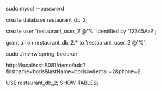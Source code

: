 sudo mysql --password

create database restaurant_db_2;

create user 'restaurant_user_2'@'%' identified by '12345Aa?';

grant all on restaurant_db_2.* to 'restaurant_user_2'@'%';

sudo ./mvnw spring-boot:run

http://localhost:8081/demo/add?firstname=boris&lastName=borisov&email=2&phone=2

USE restaurant_db_2;
SHOW TABLES;